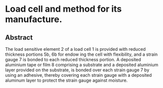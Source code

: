 # Load cell and method for its manufacture.

## Abstract
The load sensitive element 2 of a load cell 1 is provided with reduced thickness portions 5b, 6b for endow ing the cell with flexibility, and a strain gauge 7 is bonded to each reduced thickness portion. A deposited aluminium tape or film 8 comprising a substrate and a deposited aluminium layer provided on the substrate, is bonded over each strain gauge 7 by using an adhesive, thereby covering each strain gauge with a deposited aluminum layer to protect the strain gauge against moisture.